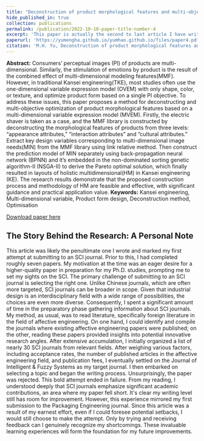 ```yaml
---
title: "Deconstruction of product morphological features and multi-objective optimization in the context of multi-dimensional variable expression models"
hide_published_in: true
collection: publications
permalink: /publication/2022-10-10-paper-title-number-4
excerpt: 'This paper is actually the second to last article I have written so far. It is also the first time I have attempted to write an article with the goal of being included in the SCI. This bold attempt was made after I had written a considerable number of papers on Kansei Engineering and Neural Networks, and I believed that I had a certain mastery of the relevant knowledge.'
paperurl: 'https://yumengha.github.io/yumhao.github.io/files/paper4.pdf'
citation: 'M.H. Yu, Deconstruction of product morphological features and multi-objective optimization in the context of multi-dimensional variable expression models (2023).'
---
```

**Abstract:** Consumers’ perceptual images (PI) of products are multi-dimensional. Similarly, the stimulation of emotions by
product is the result of the combined effect of multi-dimensional modeling features(MMF). However, in traditional Kansei 
engineering(TKE), most studies often use the one-dimensional variable expression model (OVEM) with only shape, color, or 
texture, and optimize product form based on a single PI objective. To address these issues, this paper proposes a method for 
deconstructing and multi-objective optimization of product morphological features based on a multi-dimensional variable expression model (MVEM). Firstly, the electric shaver is taken as a case, and the MMF library is constructed by deconstructing 
the morphological features of products from three levels: “appearance attributes,” “interaction attributes” and “cultural attributes.” Extract key design variables corresponding to multi-dimensional image needs(MIN) from the MMF library using link 
relative method. Then construct the prediction model of MIN separately using back-propagation neural network (BPNN) and 
it’s embedded in the non-dominated sorting genetic algorithm-Ⅱ (NSGA-Ⅱ) to derive the Pareto optimal solution, which finally 
resulted in layouts of holistic multidimensional(HM) in Kansei engineering (KE). The research results demonstrate that the 
proposed construction process and methodology of HM are feasible and effective, with significant guidance and practical application value.
**Keywords:** Kansei engineering, Multi-dimensional variable, Product form design, Deconstruction method, Optimisation


[Download paper here](https://yumengha.github.io/yumhao.github.io/files/paper4.pdf)


## The Story Behind the Research: A Personal Note
This article was likely the penultimate one I wrote and marked my first attempt at submitting to an SCI journal. Prior to this, I had completed roughly seven papers. My motivation at the time was an eager desire for a higher-quality paper in preparation for my Ph.D. studies, prompting me to set my sights on the SCI. The primary challenge of submitting to an SCI journal is selecting the right one. Unlike Chinese journals, which are often more targeted, SCI journals can be broader in scope. Given that industrial design is an interdisciplinary field with a wide range of possibilities, the choices are even more diverse. Consequently, I spent a significant amount of time in the preparatory phase gathering information about SCI journals. My method, as usual, was to read literature, specifically foreign literature in the field of affective engineering. On one hand, I could identify and compile the journals where existing affective engineering papers were published; on the other, reading these papers provided insights into potential innovative research angles. After extensive accumulation, I initially organized a list of nearly 30 SCI journals from relevant fields. After weighing various factors, including acceptance rates, the number of published articles in the affective engineering field, and publication fees, I eventually settled on the Journal of Intelligent & Fuzzy Systems as my target journal. I then embarked on selecting a topic and began the writing process. Unsurprisingly, the paper was rejected. This bold attempt ended in failure. From my reading, I understood deeply that SCI journals emphasize significant academic contributions, an area where my paper fell short. It's clear my writing level still has room for improvement. However, this experience mirrored my first submission to the Packaging Engineering journal. Since this article was a result of my earnest effort, even if I could foresee potential setbacks, I would still choose to make the attempt. Only by trying and receiving feedback can I genuinely recognize my shortcomings. These invaluable learning experiences will form the foundation for my future improvements.
